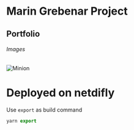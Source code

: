# Marin Grebenar Project

## Portfolio

###### Images

![Minion](https://octodex.github.com/images/minion.png)


# Deployed on netdifly


Use `export` as build command

```js
yarn export
```
